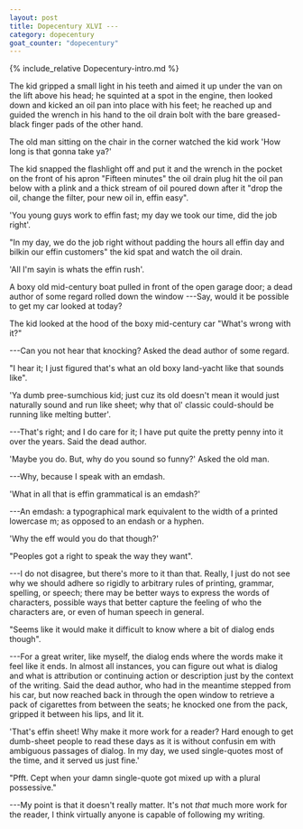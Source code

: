 ```yaml
---
layout: post
title: Dopecentury XLVI --- 
category: dopecentury
goat_counter: "dopecentury" 
---
```


{% include_relative Dopecentury-intro.md %}


The kid gripped a small light in his teeth and aimed it up under the van on the lift above his head; he squinted at a spot in the engine, then looked down and kicked an oil pan into place with his feet; he reached up and guided the wrench in his hand to the oil drain bolt with the bare greased-black finger pads of the other hand.

The old man sitting on the chair in the corner watched the kid work 'How long is that gonna take ya?'

The kid snapped the flashlight off and put it and the wrench in the pocket on the front of his apron "Fifteen minutes" the oil drain plug hit the oil pan below with a plink and a thick stream of oil poured down after it "drop the oil, change the filter, pour new oil in, effin easy".

'You young guys work to effin fast; my day we took our time, did the job right'.

"In my day, we do the job right without padding the hours all effin day and bilkin our effin customers" the kid spat and watch the oil drain.

'All I'm sayin is whats the effin rush'.

A boxy old mid-century boat pulled in front of the open garage door; a dead author of some regard rolled down the window ---Say, would it be possible to get my car looked at today?

The kid looked at the hood of the boxy mid-century car "What's wrong with it?"

---Can you not hear that knocking? Asked the dead author of some regard.

"I hear it; I just figured that's what an old boxy land-yacht like that sounds like".

'Ya dumb pree-sumchious kid; just cuz its old doesn't mean it would just naturally sound and run like sheet; why that ol' classic could-should be running like melting butter'.

---That's right; and I do care for it; I have put quite the pretty penny into it over the years. Said the dead author.

'Maybe you do. But, why do you sound so funny?' Asked the old man.

---Why, because I speak with an emdash.

'What in all that is effin grammatical is an emdash?'

---An emdash: a typographical mark equivalent to the width of a printed lowercase m; as opposed to an endash or a hyphen.

'Why the eff would you do that though?'

"Peoples got a right to speak the way they want".

---I do not disagree, but there's more to it than that. Really, I just do not see why we should adhere so rigidly to arbitrary rules of printing, grammar, spelling, or speech; there may be better ways to express the words of characters, possible ways that better capture the feeling of who the characters are, or even of human speech in general.

"Seems like it would make it difficult to know where a bit of dialog ends though".

---For a great writer, like myself, the dialog ends where the words make it feel like it ends. In almost all instances, you can figure out what is dialog and what is attribution or continuing action or description just by the context of the writing. Said the dead author, who had in the meantime stepped from his car, but now reached back in through the open window to retrieve a pack of cigarettes from between the seats; he knocked one from the pack, gripped it between his lips, and lit it.

'That's effin sheet! Why make it more work for a reader? Hard enough to get dumb-sheet people to read these days as it is without confusin em with ambiguous passages of dialog. In my day, we used single-quotes most of the time, and it served us just fine.'

"Pfft. Cept when your damn single-quote got mixed up with a plural possessive."

---My point is that it doesn't really matter. It's not _that_ much more work for the reader, I think virtually anyone is capable of following my writing.











